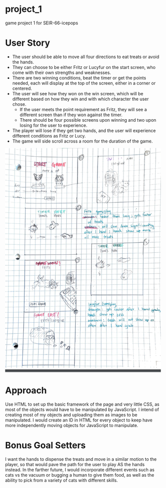# project_1
game project 1 for SEIR-66-icepops

# User Story

- The user should be able to move all four directions to eat treats or avoid the hands. 
- They can choose to be either Fritz or Lucyfur on the start screen, who come with their own strengths and weaknesses. 
- There are two winning conditions, beat the timer or get the points needed, each will display at the top of the screen, either in a corner or centered. 
- The user will see how they won on the win screen, which will be different based on how they win and with which character the user chose. 
    - If the user meets the point requirement as Fritz, they will see a different screen than if they won against the timer. 
    - There should be four possible screens upon winning and two upon losing for the user to experience. 
- The player will lose if they get two hands, and the user will experience different conditions as Fritz or Lucy. 
- The game will side scroll across a room for the duration of the game.

![Wireframe](\images\screenshot-wireframe-project1.png)

# Approach

Use HTML to set up the basic framework of the page and very little CSS, as most of the objects would have to be manipulated by JavaScript. I intend of creating most of my objects and uploading them as images to be manipulated. I would create an ID in HTML for every object to keep have more independently moving objects for JavaScript to manipulate.

# Bonus Goal Setters

I want the hands to dispense the treats and move in a similar motion to the player, so that would pave the path for the user to play AS the hands instead. In the farther future, I would incorporate different events such as cats vs the vacuum or bugging a human to give them food, as well as the ability to pick from a variety of cats with different skills.